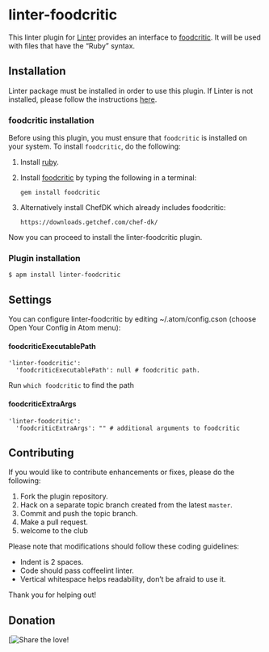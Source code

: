 linter-foodcritic
=========================

This linter plugin for [Linter](https://github.com/AtomLinter/Linter) provides an interface to [foodcritic](https://github.com/AtomLinter/linter-foodcritic). It will be used with files that have the “Ruby” syntax.

## Installation
Linter package must be installed in order to use this plugin. If Linter is not installed, please follow the instructions [here](https://github.com/AtomLinter/Linter).

### foodcritic installation
Before using this plugin, you must ensure that `foodcritic` is installed on your system. To install `foodcritic`, do the following:

1. Install [ruby](https://www.ruby-lang.org/).

2. Install [foodcritic](http://acrmp.github.io/foodcritic/) by typing the following in a terminal:
   ```
   gem install foodcritic
   ```
3. Alternatively install ChefDK which already includes foodcritic:
   ```
   https://downloads.getchef.com/chef-dk/
   ```

Now you can proceed to install the linter-foodcritic plugin.

### Plugin installation
```
$ apm install linter-foodcritic
```

## Settings
You can configure linter-foodcritic by editing ~/.atom/config.cson (choose Open Your Config in Atom menu):

#### foodcriticExecutablePath
```
'linter-foodcritic':
  'foodcriticExecutablePath': null # foodcritic path.
```
Run `which foodcritic` to find the path

#### foodcriticExtraArgs
```
'linter-foodcritic':
  'foodcriticExtraArgs': "" # additional arguments to foodcritic
```

## Contributing
If you would like to contribute enhancements or fixes, please do the following:

1. Fork the plugin repository.
1. Hack on a separate topic branch created from the latest `master`.
1. Commit and push the topic branch.
1. Make a pull request.
1. welcome to the club

Please note that modifications should follow these coding guidelines:

- Indent is 2 spaces.
- Code should pass coffeelint linter.
- Vertical whitespace helps readability, don’t be afraid to use it.

Thank you for helping out!

## Donation
[![Share the love!]()
